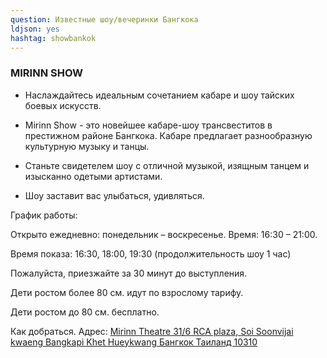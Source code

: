 ```yaml
---
question: Известные шоу/вечеринки Бангкока
ldjson: yes
hashtag: showbankok
---
```


### MIRINN SHOW

* Наслаждайтесь идеальным сочетанием кабаре и шоу тайских боевых искусств.

* Mirinn Show - это новейшее кабаре-шоу трансвеститов в престижном районе Бангкока. Кабаре предлагает разнообразную культурную музыку и танцы.

* Станьте свидетелем шоу с отличной музыкой, изящным танцем и изысканно одетыми артистами.

* Шоу заставит вас улыбаться, удивляться.

График работы:

Открыто ежедневно: понедельник – воскресенье. Время: 16:30 – 21:00.

Время показа: 16:30, 18:00, 19:30 (продолжительность шоу 1 час)

Пожалуйста, приезжайте за 30 минут до выступления.

Дети ростом более 80 см. идут по взрослому тарифу.

Дети ростом до 80 см. бесплатно.

Как добраться.
Адрес: [Mirinn Theatre 31/6 RCA plaza, Soi Soonvijai kwaeng Bangkapi Khet Hueykwang Бангкок Таиланд 10310](https://goo.gl/maps/h294tFngAyWTQ9m97)
